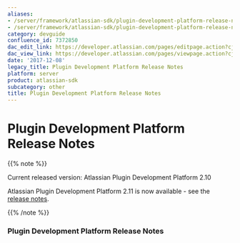 ```yaml
---
aliases:
- /server/framework/atlassian-sdk/plugin-development-platform-release-notes-7372850.html
- /server/framework/atlassian-sdk/plugin-development-platform-release-notes-7372850.md
category: devguide
confluence_id: 7372850
dac_edit_link: https://developer.atlassian.com/pages/editpage.action?cjm=wozere&pageId=7372850
dac_view_link: https://developer.atlassian.com/pages/viewpage.action?cjm=wozere&pageId=7372850
date: '2017-12-08'
legacy_title: Plugin Development Platform Release Notes
platform: server
product: atlassian-sdk
subcategory: other
title: Plugin Development Platform Release Notes
---
```

# Plugin Development Platform Release Notes

{{% note %}}

Current released version: Atlassian Plugin Development Platform 2.10

Atlassian Plugin Development Platform 2.11 is now available - see the [release notes](https://developer.atlassian.com/display/DOCS/Plugin+Development+Platform+2.11+Release+Notes).

{{% /note %}}

### Plugin Development Platform Release Notes
















































































